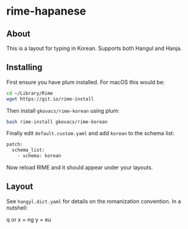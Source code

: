# rime-hapanese

## About

This is a layout for typing in Korean. Supports both Hangul and Hanja.


## Installing

First ensure you have plum installed. For macOS this would be:

```bash
cd ~/Library/Rime
wget https://git.io/rime-install
```

Then install `gkovacs/rime-korean` using plum:

```bash
bash rime-install gkovacs/rime-korean
```

Finally edit `default.custom.yaml` and add `korean` to the schema list:

```bash
patch:
  schema_list:
    - schema: korean
```

Now reload RIME and it should appear under your layouts.

## Layout

See `hangyl.dict.yaml` for details on the romanization convention. In a nutshell:

q or x = ng
y = eu

